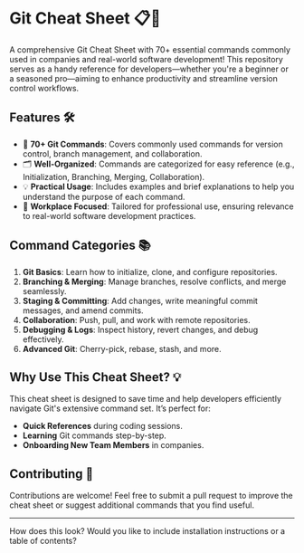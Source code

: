 # Git Cheat Sheet 📋🚀  

A comprehensive Git Cheat Sheet with 70+ essential commands commonly used in companies and real-world software development! This repository serves as a handy reference for developers—whether you're a beginner or a seasoned pro—aiming to enhance productivity and streamline version control workflows.  

## Features 🛠️  
- 📌 **70+ Git Commands**: Covers commonly used commands for version control, branch management, and collaboration.  
- 🗂️ **Well-Organized**: Commands are categorized for easy reference (e.g., Initialization, Branching, Merging, Collaboration).  
- 💡 **Practical Usage**: Includes examples and brief explanations to help you understand the purpose of each command.  
- 🏢 **Workplace Focused**: Tailored for professional use, ensuring relevance to real-world software development practices.  

## Command Categories 📚  
1. **Git Basics**: Learn how to initialize, clone, and configure repositories.  
2. **Branching & Merging**: Manage branches, resolve conflicts, and merge seamlessly.  
3. **Staging & Committing**: Add changes, write meaningful commit messages, and amend commits.  
4. **Collaboration**: Push, pull, and work with remote repositories.  
5. **Debugging & Logs**: Inspect history, revert changes, and debug effectively.  
6. **Advanced Git**: Cherry-pick, rebase, stash, and more.  

## Why Use This Cheat Sheet? 💡  
This cheat sheet is designed to save time and help developers efficiently navigate Git's extensive command set. It’s perfect for:  
- **Quick References** during coding sessions.  
- **Learning** Git commands step-by-step.  
- **Onboarding New Team Members** in companies.  

## Contributing 🤝  
Contributions are welcome! Feel free to submit a pull request to improve the cheat sheet or suggest additional commands that you find useful.  

---

How does this look? Would you like to include installation instructions or a table of contents?


